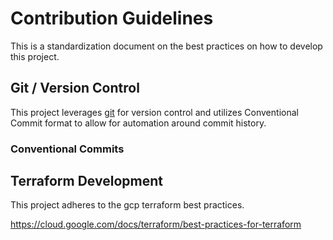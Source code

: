 # Contribution Guidelines

This is a standardization document on the best practices on how to develop this project.

## Git / Version Control

This project leverages [git](https://git-scm.com/) for version control and utilizes Conventional Commit format to allow for automation around commit history.

### Conventional Commits

## Terraform Development

This project adheres to the gcp terraform best practices.

https://cloud.google.com/docs/terraform/best-practices-for-terraform
